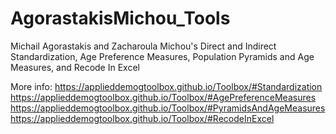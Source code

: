 # AgorastakisMichou_Tools
Michail Agorastakis and Zacharoula Michou's Direct and Indirect Standardization, Age Preference Measures, Population Pyramids and Age Measures, and Recode In Excel

More info: https://applieddemogtoolbox.github.io/Toolbox/#Standardization
https://applieddemogtoolbox.github.io/Toolbox/#AgePreferenceMeasures
https://applieddemogtoolbox.github.io/Toolbox/#PyramidsAndAgeMeasures
https://applieddemogtoolbox.github.io/Toolbox/#RecodeInExcel
